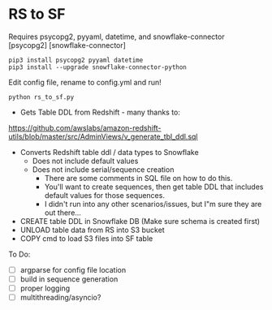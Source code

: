 # RS to SF
Requires psycopg2, pyyaml, datetime, and snowflake-connector
[psycopg2]
[snowflake-connector]
```shell script
pip3 install psycopg2 pyyaml datetime
pip3 install --upgrade snowflake-connector-python
```
Edit config file, rename to config.yml and run!
```shell script
python rs_to_sf.py
```
- Gets Table DDL from Redshift - many thanks to: 

https://github.com/awslabs/amazon-redshift-utils/blob/master/src/AdminViews/v_generate_tbl_ddl.sql

- Converts Redshift table ddl / data types to Snowflake
    - Does not include default values
    - Does not include serial/sequence creation
        - There are some comments in SQL file on how to do this.
        - You'll want to create sequences, 
        then get table DDL that includes default values for those sequences.
        - I didn't run into any other scenarios/issues, 
        but I"m sure they are out there...
- CREATE table DDL in Snowflake DB (Make sure schema is created first)
- UNLOAD table data from RS into S3 bucket
- COPY cmd to load S3 files into SF table

To Do:
- [ ] argparse for config file location
- [ ] build in sequence generation
- [ ] proper logging
- [ ] multithreading/asyncio?